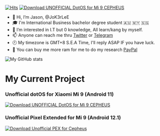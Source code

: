 [![Hits](https://hits.seeyoufarm.com/api/count/incr/badge.svg?url=https%3A%2F%2Fgithub.com%2FJoK3rLeE%2Fhit-counter&count_bg=%2379C83D&title_bg=%239990D7&icon=f-droid.svg&icon_color=%23254CC7&title=Hits&edge_flat=false)](https://hits.seeyoufarm.com) <a href="https://sourceforge.net/projects/device-xiaomi-cepheus/files/latest/download"><img alt="Download UNOFFICIAL DotOS for Mi 9 CEPHEUS" src="https://img.shields.io/sourceforge/dt/device-xiaomi-cepheus.svg" ></a>

- 👋   Hi, I’m Jason, @JoK3rLeE
- 🎓   I'm International Business bachelor degree student  🇦🇺 🇲🇾 🇸🇬
- 👀   I’m interested in I.T but 0 knowledge, All learn/kang by myself.
- 📫   Anyone can reach me thru [Twitter](https://twitter.com/Jasonjiangyee) or [Telegram](https://t.me/JoK3rLeE)
- 🕗   My timezone is GMT+8 S.E.A Time, I'll reply ASAP IF you have luck.
- 🛒   You can buy me more ram for me to do my research [PayPal](https://www.paypal.com/paypalme/jasonjiangyee)

![My GitHub stats](https://github-readme-stats.vercel.app/api?username=JoK3rLeE&theme=dark&show_icons=true)

# My Current Project 
### Unofficial dotOS for Xiaomi Mi 9 (Android 11)

<a href="https://sourceforge.net/projects/device-xiaomi-cepheus/files/Dot%20OS/"><img alt="Download UNOFFICIAL DotOS for Mi 9 CEPHEUS" src="https://sourceforge.net/sflogo.php?type=16&group_id=3383405" ></a> 

### Unofficial Pixel Extended for Mi 9 (Android 12.1)

<a href="https://sourceforge.net/projects/device-xiaomi-cepheus/files/PixelExtended/"><img alt="Download Unofficial PEX for Cepheus" src="https://sourceforge.net/sflogo.php?type=16&group_id=3383405" ></a>
